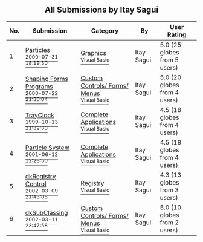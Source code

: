 ﻿<div align="center">

## All Submissions by Itay Sagui

</div>

No.  | Submission | Category | By   | User Rating
---- | ---------- | -------- | ---- | -----------
1 | [Particles<br /><sup>2000-07-31 18:19:30</sup>](https://github.com/Planet-Source-Code/itay-sagui-particles__1-10252) | [Graphics<br /><sup>Visual Basic</sup>](../ByCategory/graphics__1-46.md) | Itay Sagui | 5.0 (25 globes from 5 users)
2 | [Shaping Forms Programs<br /><sup>2000-07-22 21:30:04</sup>](https://github.com/Planet-Source-Code/itay-sagui-shaping-forms-programs__1-9967) | [Custom Controls/ Forms/  Menus<br /><sup>Visual Basic</sup>](../ByCategory/custom-controls-forms-menus__1-4.md) | Itay Sagui | 5.0 (20 globes from 4 users)
3 | [TrayClock<br /><sup>1999-10-13 21:32:30</sup>](https://github.com/Planet-Source-Code/itay-sagui-trayclock__1-9946) | [Complete Applications<br /><sup>Visual Basic</sup>](../ByCategory/complete-applications__1-27.md) | Itay Sagui | 4.5 (18 globes from 4 users)
4 | [Particle System<br /><sup>2001-06-12 12:26:50</sup>](https://github.com/Planet-Source-Code/itay-sagui-particle-system__1-23847) | [Complete Applications<br /><sup>Visual Basic</sup>](../ByCategory/complete-applications__1-27.md) | Itay Sagui | 4.5 (18 globes from 4 users)
5 | [dkRegistry Control<br /><sup>2002-03-09 21:43:08</sup>](https://github.com/Planet-Source-Code/itay-sagui-dkregistry-control__1-38967) | [Registry<br /><sup>Visual Basic</sup>](../ByCategory/registry__1-36.md) | Itay Sagui | 4.3 (13 globes from 3 users)
6 | [dkSubClassing<br /><sup>2002-03-11 23:47:58</sup>](https://github.com/Planet-Source-Code/itay-sagui-dksubclassing__1-38968) | [Custom Controls/ Forms/  Menus<br /><sup>Visual Basic</sup>](../ByCategory/custom-controls-forms-menus__1-4.md) | Itay Sagui | 5.0 (10 globes from 2 users)
